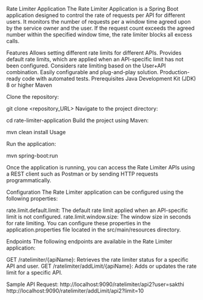 Rate Limiter Application
The Rate Limiter Application is a Spring Boot application designed to control the rate of requests per API for different users. It monitors the number of requests per a window time agreed upon by the service owner and the user. If the request count exceeds the agreed number within the specified window time, the rate limiter blocks all excess calls.

Features
Allows setting different rate limits for different APIs.
Provides default rate limits, which are applied when an API-specific limit has not been configured.
Considers rate limiting based on the User+API combination.
Easily configurable and plug-and-play solution.
Production-ready code with automated tests.
Prerequisites
Java Development Kit (JDK) 8 or higher
Maven

Clone the repository:

git clone <repository_URL>
Navigate to the project directory:


cd rate-limiter-application
Build the project using Maven:


mvn clean install
Usage

Run the application:

mvn spring-boot:run

Once the application is running, you can access the Rate Limiter APIs using a REST client such as Postman or by sending HTTP requests programmatically.

Configuration
The Rate Limiter application can be configured using the following properties:

rate.limit.default.limit: The default rate limit applied when an API-specific limit is not configured.
rate.limit.window.size: The window size in seconds for rate limiting.
You can configure these properties in the application.properties file located in the src/main/resources directory.

Endpoints
The following endpoints are available in the Rate Limiter application:

GET /ratelimiter/{apiName}: Retrieves the rate limiter status for a specific API and user.
GET /ratelimiter/addLimit/{apiName}: Adds or updates the rate limit for a specific API.

Sample API Request: 
http://localhost:9090/ratelimiter/api2?user=sakthi
http://localhost:9090/ratelimiter/addLimit/api2?limit=10